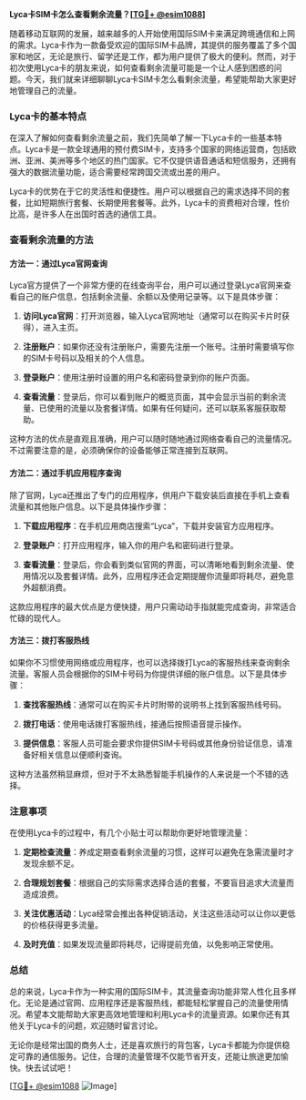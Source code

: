**Lyca卡SIM卡怎么查看剩余流量？[[TG💪+ @esim1088](https://t.me/s/esim1088)]**

随着移动互联网的发展，越来越多的人开始使用国际SIM卡来满足跨境通信和上网的需求。Lyca卡作为一款备受欢迎的国际SIM卡品牌，其提供的服务覆盖了多个国家和地区，无论是旅行、留学还是工作，都为用户提供了极大的便利。然而，对于初次使用Lyca卡的朋友来说，如何查看剩余流量可能是一个让人感到困惑的问题。今天，我们就来详细聊聊Lyca卡SIM卡怎么看剩余流量，希望能帮助大家更好地管理自己的流量。

### Lyca卡的基本特点

在深入了解如何查看剩余流量之前，我们先简单了解一下Lyca卡的一些基本特点。Lyca卡是一款全球通用的预付费SIM卡，支持多个国家的网络运营商，包括欧洲、亚洲、美洲等多个地区的热门国家。它不仅提供语音通话和短信服务，还拥有强大的数据流量功能，适合需要经常跨国交流或出差的用户。

Lyca卡的优势在于它的灵活性和便捷性。用户可以根据自己的需求选择不同的套餐，比如短期旅行套餐、长期使用套餐等。此外，Lyca卡的资费相对合理，性价比高，是许多人在出国时首选的通信工具。

### 查看剩余流量的方法

#### 方法一：通过Lyca官网查询

Lyca官方提供了一个非常方便的在线查询平台，用户可以通过登录Lyca官网来查看自己的账户信息，包括剩余流量、余额以及使用记录等。以下是具体步骤：

1. **访问Lyca官网**：打开浏览器，输入Lyca官网地址（通常可以在购买卡片时获得），进入主页。
   
2. **注册账户**：如果你还没有注册账户，需要先注册一个账号。注册时需要填写你的SIM卡号码以及相关的个人信息。

3. **登录账户**：使用注册时设置的用户名和密码登录到你的账户页面。

4. **查看流量**：登录后，你可以看到账户的概览页面，其中会显示当前的剩余流量、已使用的流量以及套餐详情。如果有任何疑问，还可以联系客服获取帮助。

这种方法的优点是直观且准确，用户可以随时随地通过网络查看自己的流量情况。不过需要注意的是，必须确保你的设备能够正常连接到互联网。

#### 方法二：通过手机应用程序查询

除了官网，Lyca还推出了专门的应用程序，供用户下载安装后直接在手机上查看流量和其他账户信息。以下是具体操作步骤：

1. **下载应用程序**：在手机应用商店搜索“Lyca”，下载并安装官方应用程序。

2. **登录账户**：打开应用程序，输入你的用户名和密码进行登录。

3. **查看流量**：登录后，你会看到类似官网的界面，可以清晰地看到剩余流量、使用情况以及套餐详情。此外，应用程序还会定期提醒你流量即将耗尽，避免意外超额消费。

这款应用程序的最大优点是方便快捷，用户只需动动手指就能完成查询，非常适合忙碌的现代人。

#### 方法三：拨打客服热线

如果你不习惯使用网络或应用程序，也可以选择拨打Lyca的客服热线来查询剩余流量。客服人员会根据你的SIM卡号码为你提供详细的账户信息。以下是具体步骤：

1. **查找客服热线**：通常可以在购买卡片时附带的说明书上找到客服热线号码。

2. **拨打电话**：使用电话拨打客服热线，接通后按照语音提示操作。

3. **提供信息**：客服人员可能会要求你提供SIM卡号码或其他身份验证信息，请准备好相关信息以便顺利查询。

这种方法虽然稍显麻烦，但对于不太熟悉智能手机操作的人来说是一个不错的选择。

### 注意事项

在使用Lyca卡的过程中，有几个小贴士可以帮助你更好地管理流量：

1. **定期检查流量**：养成定期查看剩余流量的习惯，这样可以避免在急需流量时才发现余额不足。

2. **合理规划套餐**：根据自己的实际需求选择合适的套餐，不要盲目追求大流量而造成浪费。

3. **关注优惠活动**：Lyca经常会推出各种促销活动，关注这些活动可以让你以更低的价格获得更多流量。

4. **及时充值**：如果发现流量即将耗尽，记得提前充值，以免影响正常使用。

### 总结

总的来说，Lyca卡作为一种实用的国际SIM卡，其流量查询功能非常人性化且多样化。无论是通过官网、应用程序还是客服热线，都能轻松掌握自己的流量使用情况。希望本文能帮助大家更高效地管理和利用Lyca卡的流量资源。如果你还有其他关于Lyca卡的问题，欢迎随时留言讨论。

无论你是经常出国的商务人士，还是喜欢旅行的背包客，Lyca卡都能为你提供稳定可靠的通信服务。记住，合理的流量管理不仅能节省开支，还能让旅途更加愉快。快去试试吧！

[[TG💪+ @esim1088](https://t.me/s/esim1088) ![Image](https://i.postimg.cc/4NQfJmqS/Snipaste-2025-05-13-00-14-12.png)]